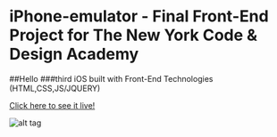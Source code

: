 # iPhone-emulator - Final Front-End Project for The New York Code & Design Academy
##Hello
###third
iOS built with Front-End Technologies (HTML,CSS,JS/JQUERY) 

[Click here to see it live!](https://kennybatista.github.io/iphone-emulator)

![alt tag](https://github.com/kennybatista/iphone-emulator/blob/master/kenOS-iphone-emulator-by-kenny-batista.png)
